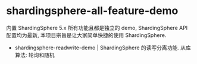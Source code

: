 # shardingsphere-all-feature-demo
内置 ShardingSphere 5.x 所有功能且都是独立的 demo, ShardingSphere API 配置均为最新, 本项目宗旨是让大家简单快捷的使用 ShardingSphere.


- shardingsphere-readwrite-demo | ShardingSphere 的读写分离功能. 从库算法: 轮询和随机
